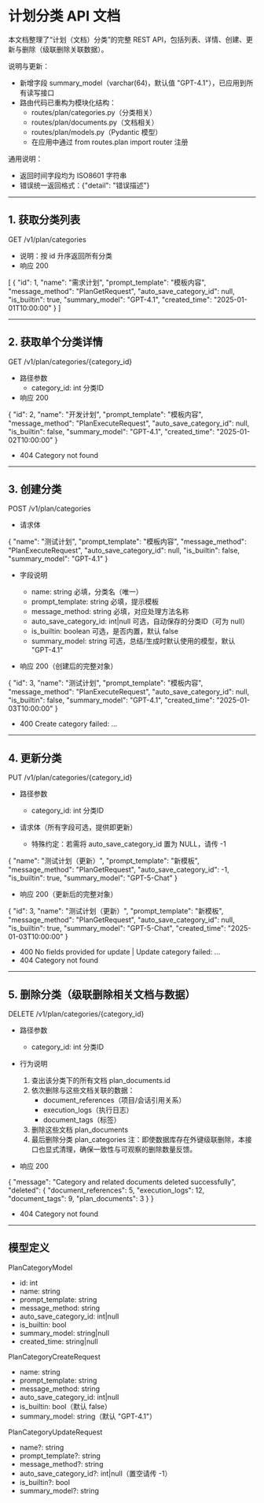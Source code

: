 # 计划分类 API 文档

本文档整理了“计划（文档）分类”的完整 REST API，包括列表、详情、创建、更新与删除（级联删除关联数据）。

说明与更新：
- 新增字段 summary_model（varchar(64)，默认值 "GPT-4.1"），已应用到所有读写接口
- 路由代码已重构为模块化结构：
  - routes/plan/categories.py（分类相关）
  - routes/plan/documents.py（文档相关）
  - routes/plan/models.py（Pydantic 模型）
  - 在应用中通过 from routes.plan import router 注册

通用说明：
- 返回时间字段均为 ISO8601 字符串
- 错误统一返回格式：{"detail": "错误描述"}

---

## 1. 获取分类列表

GET /v1/plan/categories

- 说明：按 id 升序返回所有分类
- 响应 200

[
  {
    "id": 1,
    "name": "需求计划",
    "prompt_template": "模板内容",
    "message_method": "PlanGetRequest",
    "auto_save_category_id": null,
    "is_builtin": true,
    "summary_model": "GPT-4.1",
    "created_time": "2025-01-01T10:00:00"
  }
]

---

## 2. 获取单个分类详情

GET /v1/plan/categories/{category_id}

- 路径参数
  - category_id: int 分类ID
- 响应 200

{
  "id": 2,
  "name": "开发计划",
  "prompt_template": "模板内容",
  "message_method": "PlanExecuteRequest",
  "auto_save_category_id": null,
  "is_builtin": false,
  "summary_model": "GPT-4.1",
  "created_time": "2025-01-02T10:00:00"
}

- 404 Category not found

---

## 3. 创建分类

POST /v1/plan/categories

- 请求体

{
  "name": "测试计划",
  "prompt_template": "模板内容",
  "message_method": "PlanExecuteRequest",
  "auto_save_category_id": null,
  "is_builtin": false,
  "summary_model": "GPT-4.1"
}

- 字段说明
  - name: string 必填，分类名（唯一）
  - prompt_template: string 必填，提示模板
  - message_method: string 必填，对应处理方法名称
  - auto_save_category_id: int|null 可选，自动保存的分类ID（可为 null）
  - is_builtin: boolean 可选，是否内置，默认 false
  - summary_model: string 可选，总结/生成时默认使用的模型，默认 "GPT-4.1"

- 响应 200（创建后的完整对象）

{
  "id": 3,
  "name": "测试计划",
  "prompt_template": "模板内容",
  "message_method": "PlanExecuteRequest",
  "auto_save_category_id": null,
  "is_builtin": false,
  "summary_model": "GPT-4.1",
  "created_time": "2025-01-03T10:00:00"
}

- 400 Create category failed: ...

---

## 4. 更新分类

PUT /v1/plan/categories/{category_id}

- 路径参数
  - category_id: int 分类ID

- 请求体（所有字段可选，提供即更新）
  - 特殊约定：若需将 auto_save_category_id 置为 NULL，请传 -1

{
  "name": "测试计划（更新）",
  "prompt_template": "新模板",
  "message_method": "PlanGetRequest",
  "auto_save_category_id": -1,
  "is_builtin": true,
  "summary_model": "GPT-5-Chat"
}

- 响应 200（更新后的完整对象）

{
  "id": 3,
  "name": "测试计划（更新）",
  "prompt_template": "新模板",
  "message_method": "PlanGetRequest",
  "auto_save_category_id": null,
  "is_builtin": true,
  "summary_model": "GPT-5-Chat",
  "created_time": "2025-01-03T10:00:00"
}

- 400 No fields provided for update | Update category failed: ...
- 404 Category not found

---

## 5. 删除分类（级联删除相关文档与数据）

DELETE /v1/plan/categories/{category_id}

- 路径参数
  - category_id: int 分类ID

- 行为说明
  1) 查出该分类下的所有文档 plan_documents.id
  2) 依次删除与这些文档关联的数据：
     - document_references（项目/会话引用关系）
     - execution_logs（执行日志）
     - document_tags（标签）
  3) 删除这些文档 plan_documents
  4) 最后删除分类 plan_categories
  注：即使数据库存在外键级联删除，本接口也显式清理，确保一致性与可观察的删除数量反馈。

- 响应 200

{
  "message": "Category and related documents deleted successfully",
  "deleted": {
    "document_references": 5,
    "execution_logs": 12,
    "document_tags": 9,
    "plan_documents": 3
  }
}

- 404 Category not found

---

## 模型定义

PlanCategoryModel
- id: int
- name: string
- prompt_template: string
- message_method: string
- auto_save_category_id: int|null
- is_builtin: bool
- summary_model: string|null
- created_time: string|null

PlanCategoryCreateRequest
- name: string
- prompt_template: string
- message_method: string
- auto_save_category_id: int|null
- is_builtin: bool（默认 false）
- summary_model: string（默认 "GPT-4.1"）

PlanCategoryUpdateRequest
- name?: string
- prompt_template?: string
- message_method?: string
- auto_save_category_id?: int|null（置空请传 -1）
- is_builtin?: bool
- summary_model?: string